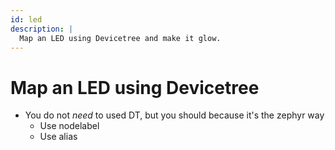 ```yaml
---
id: led
description: |
  Map an LED using Devicetree and make it glow.
---
```


# Map an LED using Devicetree

- You do not *need* to used DT, but you should because it's the zephyr way
  - Use nodelabel
  - Use alias
